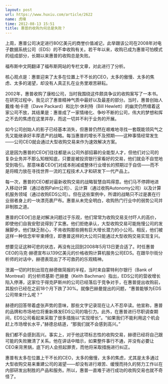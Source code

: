 ```yaml
---
layout: post
url: https://www.huxiu.com/article/2622
name: 虎嗅
time: 2012-08-13 15:51
title: 惠普的收购为何总是失败？
---
```

上周，惠普公司决定进行80亿美元的商誉价值减记，此举跟该公司在2008年对电子数据系统公司（EDS）的不幸收购有关。若干年以来，收购已成为惠普可怕模式的组成部分，长期以来惠普的收购总是失败。

福布斯中文网翻译了福布斯网站的专栏文章，对此进行了分析。

核心观点是：惠普迎来了太多在位置上干不长的CEO，太多的傲慢、太多的焦虑、太多的渴望，却没有人真正扎在业务里艰苦耕耘。

2002年，惠普收购了康柏公司，当时我围绕这件颇具争议的收购案写了一本书。在研究过程中，我见识了惠普精神气质中最好以及最差的部分。当时，惠普创始人戴维·帕卡德（Dave Packard）和比尔·休利特（Bill Hewlett）的幽灵仍然缠着这家公司不放，其结果是：惠普成了一家情绪化、争吵不断的公司，伟大的梦想和挥之不去的焦虑在这里并存，而这一切并不利于业务的开展。

如今公司创始人的影子已经基本消失，但惠普仍然在艰难地寻找一套既能领风气之先又能继承好丰厚遗产的战略。每当惠普的增长不及预期——这种事情经常发生——公司CEO就会通过大型收购交易来作为速效解决方案。

这是因为惠普的CEO们往往都是从公司外部招募的全能型人才，但他们对公司的复杂业务并不那么知根知底，只要是被投资银行家看好的交易，他们就会不自觉地受到吸引。那意味着CEO们对成本削减或整体行业增长的预期过于自信——而不是将精力放在寻找世界一流的工程技术人才和研发下一代产品上。

每一次，惠普的CEO都对最新收购交易的战略智慧自鸣得意。他们马不停蹄地进入移动计算（通过收购Palm公司）、云计算（通过收购Autonomy公司）以及计算机服务领域（通过收购EDS公司）。但在这些案例中，所谓的战略只不过是裹在行业弱者身上的一块漂亮裹尸布。惠普从未完全明白，收购热门行业中的弱势公司并非制胜之道。

惠普的CEO们总是对解决问题过于乐观，他们常常为收购交易支付吓人的高价，即使他们自我安慰说得到了实惠。他们拒绝承认，大型收购交易可能拖慢公司的发展脚步。他们缺乏耐心，不肯收购那些拥有巨大增长潜力的小公司。相反，他们被这样一种信念牢牢束缚住，即惠普这样的大公司只能通过大型收购交易实现复兴。

想要见证这种可悲的状态，再没有比回到2008年5月13日更合适了。时任惠普CEO的马克·赫德宣布以139亿美元的价格收购计算机服务公司EDS。在跟华尔街分析师的对话中，赫德表现出了不可救药的乐观精神。

泄漏一切的时刻出现在赫德做简报的半程，当时来自蒙特利尔银行（Bank of Montreal）的分析师基斯·巴赫曼（Keith Bachman）指出，EDS公司的营收增长陷入停滞，这家位于得克萨斯州的公司已经落后于竞争对手，在惠普提出收购前，其股价已经在之前18个月下跌了30%。就像巴赫曼提出的问题，“惠普能够为EDS公司带来什么呢？”

赫德的回答带着虚张声势的意味，那些文字记录现在让人不忍卒读。他宣称，惠普的品牌和市场地位将重新焕发EDS公司的吸引力。此外，在惠普进行尽职调查期间，EDS公司看起来采取了很多措施以“实现增长”。“如果我们不能利用这个机会赶上市场增长水平，”赫德总结道，“那我们就不会感到高兴。”

我们都不会感到高兴。事实上，对于他这项标志性的收购交易，赫德已经将自己跟可能的失败撇清了关系。他在讲话中暗示，如果整件事行不通，并没有必要让CEO来背黑锅，底下的人会担起罪责，而他将采取措施进行纠正。

惠普有太多在位置上干不长的CEO，太多的傲慢，太多的焦虑，尤其是太多通过大型收购交易来重建公司的渴望——却没有进行艰苦、缓慢而持久的努力工作以在内部研发出制胜的产品和服务。所以，惠普一直难于进行成功的收购交易也就不奇怪了。

